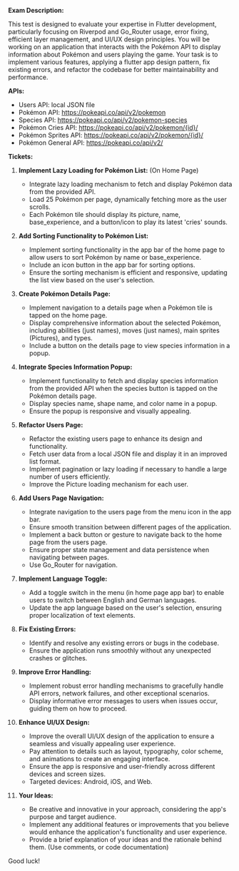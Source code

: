 **Exam Description:**

This test is designed to evaluate your expertise in Flutter
development, particularly focusing on Riverpod and Go_Router usage, error fixing, 
efficient layer management, and UI/UX design principles. You will be working on an application 
that interacts with the Pokémon API to display information about Pokémon and users playing the 
game. Your task is to implement various features, applying a flutter app design pattern, fix existing errors, and refactor the codebase 
for better maintainability and performance.

**APIs:**
 - Users API: local JSON file
 - Pokémon API: https://pokeapi.co/api/v2/pokemon
 - Species API: https://pokeapi.co/api/v2/pokemon-species
 - Pokémon Cries API: https://pokeapi.co/api/v2/pokemon/{id}/
 - Pokémon Sprites API: https://pokeapi.co/api/v2/pokemon/{id}/
 - Pokémon General API: https://pokeapi.co/api/v2/

**Tickets:**

1. **Implement Lazy Loading for Pokémon List:** (On Home Page)
    - Integrate lazy loading mechanism to fetch and display Pokémon data from the provided API.
    - Load 25 Pokémon per page, dynamically fetching more as the user scrolls.
    - Each Pokémon tile should display its picture, name, base_experience, and a button/icon to play its latest 'cries' sounds.

2. **Add Sorting Functionality to Pokémon List:**
    - Implement sorting functionality in the app bar of the home page to allow users to sort Pokémon by name or base_experience.
    - Include an icon button in the app bar for sorting options.
    - Ensure the sorting mechanism is efficient and responsive, updating the list view based on the user's selection.

3. **Create Pokémon Details Page:**
    - Implement navigation to a details page when a Pokémon tile is tapped on the home page.
    - Display comprehensive information about the selected Pokémon, including abilities (just names), moves (just names), main sprites (Pictures), and types.
    - Include a button on the details page to view species information in a popup.

4. **Integrate Species Information Popup:**
    - Implement functionality to fetch and display species information from the provided API when the species button is tapped on the Pokémon details page.
    - Display species name, shape name, and color name in a popup.
    - Ensure the popup is responsive and visually appealing.

5. **Refactor Users Page:**
    - Refactor the existing users page to enhance its design and functionality.
    - Fetch user data from a local JSON file and display it in an improved list format.
    - Implement pagination or lazy loading if necessary to handle a large number of users efficiently.
    - Improve the Picture loading mechanism for each user.

6. **Add Users Page Navigation:**
    - Integrate navigation to the users page from the menu icon in the app bar.
    - Ensure smooth transition between different pages of the application.
    - Implement a back button or gesture to navigate back to the home page from the users page.
    - Ensure proper state management and data persistence when navigating between pages.
    - Use Go_Router for navigation.

7. **Implement Language Toggle:**
    - Add a toggle switch in the menu (in home page app bar) to enable users to switch between English and German languages.
    - Update the app language based on the user's selection, ensuring proper localization of text elements.

8. **Fix Existing Errors:**
    - Identify and resolve any existing errors or bugs in the codebase.
    - Ensure the application runs smoothly without any unexpected crashes or glitches.

9. **Improve Error Handling:**
    - Implement robust error handling mechanisms to gracefully handle API errors, network failures, and other exceptional scenarios.
    - Display informative error messages to users when issues occur, guiding them on how to proceed.

10. **Enhance UI/UX Design:**
    - Improve the overall UI/UX design of the application to ensure a seamless and visually appealing user experience.
    - Pay attention to details such as layout, typography, color scheme, and animations to create an engaging interface.
    - Ensure the app is responsive and user-friendly across different devices and screen sizes.
    - Targeted devices: Android, iOS, and Web.

11. **Your Ideas:**
    - Be creative and innovative in your approach, considering the app's purpose and target audience.
    - Implement any additional features or improvements that you believe would enhance the application's functionality and user experience.
    - Provide a brief explanation of your ideas and the rationale behind them. (Use comments, or code documentation)

Good luck!